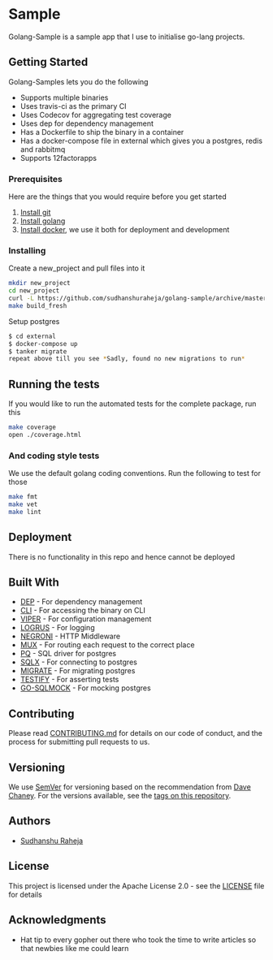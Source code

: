 # Sample

Golang-Sample is a sample app that I use to initialise go-lang projects.

## Getting Started

Golang-Samples lets you do the following

* Supports multiple binaries
* Uses travis-ci as the primary CI
* Uses Codecov for aggregating test coverage
* Uses dep for dependency management
* Has a Dockerfile to ship the binary in a container
* Has a docker-compose file in external which gives you a postgres, redis and rabbitmq
* Supports 12factorapps

### Prerequisites

Here are the things that you would require before you get started

1. [Install git](https://www.atlassian.com/git/tutorials/install-git)
1. [Install golang](https://golang.org/doc/install)
1. [Install docker](https://docs.docker.com/install/#supported-platforms), we use it both for deployment and development

### Installing

Create a new_project and pull files into it

```bash
mkdir new_project
cd new_project
curl -L https://github.com/sudhanshuraheja/golang-sample/archive/master.tar.gz | tar -xzv --strip 1
make build_fresh
```

Setup postgres

```bash
$ cd external
$ docker-compose up
$ tanker migrate
repeat above till you see *Sadly, found no new migrations to run*
```

## Running the tests

If you would like to run the automated tests for the complete package, run this

```bash
make coverage
open ./coverage.html
```

### And coding style tests

We use the default golang coding conventions. Run the following to test for those

```bash
make fmt
make vet
make lint
```

## Deployment

There is no functionality in this repo and hence cannot be deployed

## Built With

* [DEP](https://github.com/golang/dep) - For dependency management
* [CLI](github.com/urfave/cli) - For accessing the binary on CLI
* [VIPER](github.com/spf13/viper) - For configuration management
* [LOGRUS](github.com/sirupsen/logrus) - For logging
* [NEGRONI](github.com/urfave/negroni) - HTTP Middleware
* [MUX](github.com/gorilla/mux) - For routing each request to the correct place
* [PQ](github.com/lib/pq) - SQL driver for postgres
* [SQLX](github.com/jmoiron/sqlx) - For connecting to postgres
* [MIGRATE](github.com/mattes/migrate) - For migrating postgres
* [TESTIFY](github.com/stretchr/testify) - For asserting tests
* [GO-SQLMOCK](github.com/DATA-DOG/go-sqlmock) - For mocking postgres

## Contributing

Please read [CONTRIBUTING.md](https://github.com/sudhanshuraheja/tanker/blob/master/CONTRIBUTING.md) for details on our code of conduct, and the process for submitting pull requests to us.

## Versioning

We use [SemVer](https://semver.org/spec/v2.0.0.html) for versioning based on the recommendation from [Dave Chaney](https://dave.cheney.net/2016/06/24/gophers-please-tag-your-releases). For the versions available, see the [tags on this repository](https://github.com/sudhanshuraheja/tanker/tags).

## Authors

* [Sudhanshu Raheja](https://github.com/sudhanshuraheja)

## License

This project is licensed under the Apache License 2.0 - see the [LICENSE](https://github.com/sudhanshuraheja/tanker/blob/master/LICENSE) file for details

## Acknowledgments

* Hat tip to every gopher out there who took the time to write articles so that newbies like me could learn
